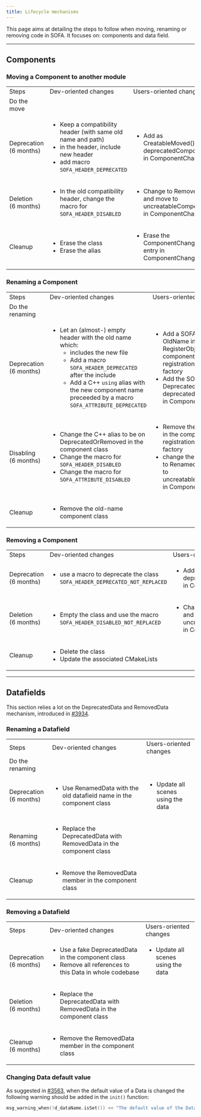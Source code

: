 ```yaml
---
title: Lifecycle mechanisms
---
```


This page aims at detailing the steps to follow when moving, renaming or removing code in SOFA. It focuses on: components and data field.

_______________________________________________________

## Components

### Moving a Component to another module

<table>
<tbody>
  <tr>
    <td>Steps</td>
    <td>Dev-oriented changes</td>
    <td>Users-oriented changes</td>
  </tr>
  <tr>
    <td>Do the move</td>
    <td></td>
    <td></td>
  </tr>
  <tr>
    <td>Deprecation<br>(6 months)</td>
    <td>
<ul>
<li>Keep a compatibility header (with same old name and path)</li>
<li>in the header, include new header</li>
<li>add macro <code>SOFA_HEADER_DEPRECATED</code></li>
</ul>
</td>
    <td><ul><li>Add as CreatableMoved() in deprecatedComponents in ComponentChange</li></ul></td>
  </tr>
  <tr>
    <td>Deletion<br>(6 months)</td>
    <td><ul><li>In the old compatibility header, change the macro for <code>SOFA_HEADER_DISABLED</code></li></ul></td>
    <td><ul><li>Change to Removed() and move to uncreatableComponents in ComponentChange</li></ul></td>
  </tr>
  <tr>
    <td>Cleanup</td>
    <td>
<ul>
<li>Erase the class</li>
<li>Erase the alias</li>
</ul>
</td>
    <td><ul><li>Erase the ComponentChange entry in ComponentChange</li></ul></td>
  </tr>
</tbody>
</table>




### Renaming a Component


<table>
<tbody>
  <tr>
    <td>Steps</td>
    <td>Dev-oriented changes</td>
    <td>Users-oriented changes</td>
  </tr>
  <tr>
    <td>Do the renaming</td>
    <td></td>
    <td></td>
  </tr>
  <tr>
    <td>Deprecation<br>(6 months)</td>
    <td>
<ul>
<li>Let an (almost-) empty header with the old name which:<ul>
<li>includes the new file</li>
<li>Add a macro <code>SOFA_HEADER_DEPRECATED</code> after the include</li>
<li>Add a C++ <code>using</code> alias with the new component name preceeded by a macro <code>SOFA_ATTRIBUTE_DEPRECATED</code></li>
</ul>
</li>
</ul>
</td>
    <td>
<ul>
<li>Add a SOFA alias to OldName in RegisterObject in the component's registration to the factory</li>
<li>Add the SOFA alias as Deprecated() in deprecatedComponents in ComponentChange</li>
</ul>
</td>
  </tr>
  <tr>
    <td>Disabling<br>(6 months)</td>
    <td>
<ul>
<li>Change the C++ alias to be on DeprecatedOrRemoved in the component class</li>
<li>Change the macro for <code>SOFA_HEADER_DISABLED</code></li>
<li>Change the macro for <code>SOFA_ATTRIBUTE_DISABLED</code></li>
</ul></td>
    <td>
<ul>
<li>Remove the SOFA alias in the component's registration to the factory</li>
<li>change the SOFA alias to Renamed() and move to uncreatableComponents in ComponentChange</li>
</ul>
</td>
  </tr>
  <tr>
    <td>Cleanup</td>
    <td><ul><li>Remove the old-name component class</li></ul></td>
    <td></td>
  </tr>
</tbody>
</table>



### Removing a Component

<!--
2. disabale phase (6 months)
   - [dev] in Sofa.Compat
        - create a compatibility header with same name and same path
        - add macro SOFA_HEADER_DISABLED
        - add aliases for all classes, static functions, global variables
        - add a macro SOFA_ATTRIBUTE_DISABLED on these aliases
-->
<!--
3. cleanup
    - [dev] in Sofa.Compat
        - remove the compatibility header
-->


<table>
<tbody>
  <tr>
    <td>Steps</td>
    <td>Dev-oriented changes</td>
    <td>Users-oriented changes</td>
  </tr>
  <tr>
    <td>Deprecation<br>(6 months)</td>
    <td><ul><li>use a macro to deprecate the class <code>SOFA_HEADER_DEPRECATED_NOT_REPLACED</code></li></ul></td>
    <td><ul><li>Add as Deprecated() in deprecatedComponents in ComponentChange</li></ul></td>
  </tr>
  <tr>
    <td>Deletion<br>(6 months)</td>
    <td><ul><li>Empty the class and use the macro <code>SOFA_HEADER_DISABLED_NOT_REPLACED</code></li></ul></td>
    <td><ul><li>Change to Removed() and move to uncreatableComponents in ComponentChange</li></ul></td>
  </tr>
  <tr>
    <td>Cleanup</td>
    <td>
<ul>
<li>Delete the class</li>
<li>Update the associated CMakeLists</li>
</ul>
</td>
    <td></td>
  </tr>
</tbody>
</table>

_______________________________________________________

## Datafields

This section relies a lot on the DeprecatedData and RemovedData mechanism, introduced in [#3934](https://github.com/sofa-framework/sofa/pull/3934).

### Renaming a Datafield

<table>
<tbody>
  <tr>
    <td>Steps</td>
    <td>Dev-oriented changes</td>
    <td>Users-oriented changes</td>
  </tr>
  <tr>
    <td>Do the renaming</td>
    <td></td>
    <td></td>
  </tr>
  <tr>
    <td>Deprecation<br>(6 months)</td>
    <td><ul><li>Use RenamedData<DataTypes> with the old datafield name in the component class</li></ul></td>
    <td><ul><li>Update all scenes using the data</li></ul></td>
  </tr>
  <tr>
    <td>Renaming<br>(6 months)</td>
    <td><ul><li>Replace the DeprecatedData with RemovedData in the component class</li></ul></td>
    <td></td>
  </tr>
  <tr>
    <td>Cleanup</td>
    <td><ul><li>Remove the RemovedData member in the component class</li></ul></td>
    <td></td>
  </tr>
</tbody>
</table>




### Removing a Datafield

<table>
<tbody>
  <tr>
    <td>Steps</td>
    <td>Dev-oriented changes</td>
    <td>Users-oriented changes</td>
  </tr>
  <tr>
    <td>Deprecation<br>(6 months)</td>
    <td>
<ul>
<li>Use a fake DeprecatedData in the component class</li>
<li>Remove all references to this Data in whole codebase</li>
</ul>
</td>
    <td>
<ul><li>Update all scenes using the data</li></ul>
</td>
  </tr>
  <tr>
    <td>Deletion<br>(6 months)</td>
    <td><ul><li>Replace the DeprecatedData with RemovedData in the component class</li></ul></td>
    <td></td>
  </tr>
  <tr>
    <td>Cleanup<br>(6 months)</td>
    <td><ul><li>Remove the RemovedData member in the component class</li></ul></td>
    <td></td>
  </tr>
</tbody>
</table>


### Changing Data default value

As suggested in [#3563](https://github.com/sofa-framework/sofa/pull/3563), when the default value of a Data is changed the following warning should be added in the `init()` function:

``` cpp
msg_warning_when(!d_dataName.isSet()) << "The default value of the Data " << d_dataName.getName() << " changed in v23.06 from 0.3 to 0.45.";
```
